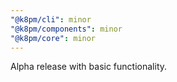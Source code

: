 ```yaml
---
"@k8pm/cli": minor
"@k8pm/components": minor
"@k8pm/core": minor
---
```


Alpha release with basic functionality.
